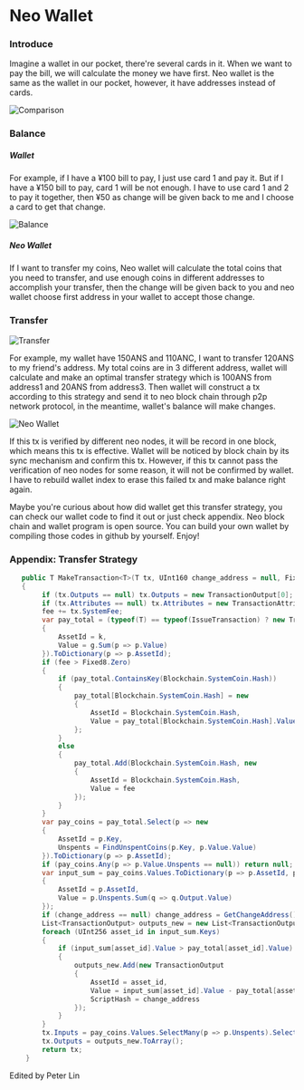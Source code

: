 # Neo Wallet

### Introduce

Imagine a wallet in our pocket, there're several cards in it. When we want to pay the bill, we will calculate the money we have first. Neo wallet is the same as the wallet in our pocket, however, it have addresses instead of cards.

![Comparison](https://github.com/PeterLinX/Introduction-to-Neo/blob/master/images/Neo%20Wallet/Comparison.jpg)



### Balance

##### Wallet

For example, if I have a ¥100 bill to pay, I just use card 1 and pay it. But if I have a ¥150 bill to pay, card 1 will be not enough. I have to use card 1 and 2 to pay it together, then ¥50 as change will be given back to me and I choose a card to get that change.

![Balance](https://github.com/PeterLinX/Introduction-to-Neo/blob/master/images/Neo%20Wallet/Balance.jpg)

##### Neo Wallet

If I want to transfer my coins, Neo wallet will calculate the total coins that you need to transfer, and use enough coins in different addresses to accomplish your transfer, then the change will be given back to you and neo wallet choose first address in your wallet to accept those change. 

### Transfer

![Transfer](https://github.com/PeterLinX/Introduction-to-Neo/blob/master/images/Neo%20Wallet/Transfer.jpg)

For example, my wallet have 150ANS and 110ANC, I want to transfer 120ANS to my friend's address. My total coins are in 3 different address, wallet will calculate and make an optimal transfer strategy which is 100ANS from address1 and 20ANS from address3. Then wallet will construct a tx according to this strategy and send it to neo block chain through p2p network protocol, in the meantime, wallet's balance will make changes. 

![Neo Wallet](https://github.com/PeterLinX/Introduction-to-Neo/blob/master/images/Neo%20Wallet/Neo%20Wallet.jpg)

If this tx is verified by different neo nodes, it will be record in one block, which means this tx is effective. Wallet will be noticed by block chain by its sync mechanism and confirm this tx. However, if this tx cannot pass the verification of neo nodes for some reason, it will not be confirmed by wallet. I have to rebuild wallet index to erase this failed tx and make balance right again.

Maybe you're curious about how did wallet get this transfer strategy, you can check our wallet code to find it out or just check appendix. Neo block chain and wallet program is open source. You can build your own wallet by compiling those codes in github by yourself. Enjoy!

### Appendix: Transfer Strategy

```c#
   public T MakeTransaction<T>(T tx, UInt160 change_address = null, Fixed8 fee = default(Fixed8)) where T : Transaction
   {
        if (tx.Outputs == null) tx.Outputs = new TransactionOutput[0];
        if (tx.Attributes == null) tx.Attributes = new TransactionAttribute[0];
        fee += tx.SystemFee;
        var pay_total = (typeof(T) == typeof(IssueTransaction) ? new TransactionOutput[0] : tx.Outputs).GroupBy(p => p.AssetId, (k, g) => new
        {
            AssetId = k,
            Value = g.Sum(p => p.Value)
        }).ToDictionary(p => p.AssetId);
        if (fee > Fixed8.Zero)
        {
            if (pay_total.ContainsKey(Blockchain.SystemCoin.Hash))
            {
                pay_total[Blockchain.SystemCoin.Hash] = new
                {
                    AssetId = Blockchain.SystemCoin.Hash,
                    Value = pay_total[Blockchain.SystemCoin.Hash].Value + fee
                };
            }
            else
            {
                pay_total.Add(Blockchain.SystemCoin.Hash, new
                {
                    AssetId = Blockchain.SystemCoin.Hash,
                    Value = fee
                });
            }
        }
        var pay_coins = pay_total.Select(p => new
        {
            AssetId = p.Key,
            Unspents = FindUnspentCoins(p.Key, p.Value.Value)
        }).ToDictionary(p => p.AssetId);
        if (pay_coins.Any(p => p.Value.Unspents == null)) return null;
        var input_sum = pay_coins.Values.ToDictionary(p => p.AssetId, p => new
        {
            AssetId = p.AssetId,
            Value = p.Unspents.Sum(q => q.Output.Value)
        });
        if (change_address == null) change_address = GetChangeAddress();
        List<TransactionOutput> outputs_new = new List<TransactionOutput>(tx.Outputs);
        foreach (UInt256 asset_id in input_sum.Keys)
        {
            if (input_sum[asset_id].Value > pay_total[asset_id].Value)
            {
                outputs_new.Add(new TransactionOutput
                {
                    AssetId = asset_id,
                    Value = input_sum[asset_id].Value - pay_total[asset_id].Value,
                    ScriptHash = change_address
                });
            }
        }
        tx.Inputs = pay_coins.Values.SelectMany(p => p.Unspents).Select(p => p.Reference).ToArray();
        tx.Outputs = outputs_new.ToArray();
        return tx;
    }
```



Edited by Peter Lin



